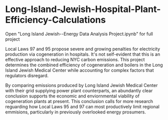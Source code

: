 # Long-Island-Jewish-Hospital-Plant-Efficiency-Calculations

Open "Long Island Jewish--Energy Data Analysis Project.ipynb" for full project

Local Laws 97 and 95 propose severe and growing penalties for electricity production via cogeneration in hospitals. It's not self-evident that this is an effective approach to reducing NYC carbon emissions. This project determines the combined efficiency of cogeneration and boilers in the Long Island Jewish Medical Center while accounting for complex factors that regulators disregard.

By comparing emissions produced by Long Island Jewish Medical Center with their grid supplying power plant counterparts, an abundantly clear conclusion supports the economic and enviornmental viability of cogeneration plants at present. This conclusion calls for more research reguarding how Local Laws 95 and 97 can most productively limit regional emmisions, particularly in previously overlooked energy prosumers.
